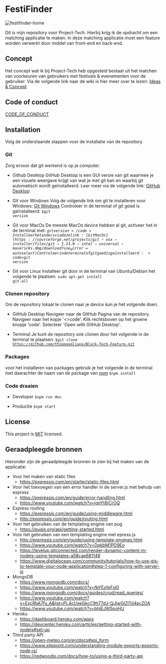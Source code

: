 # FestiFinder
![festifinder-home](https://user-images.githubusercontent.com/94388546/176566208-7f6c7ce9-64fb-4617-9a7a-b2fe6c68b870.jpg)

Dit is mijn repository voor Project-Tech. Hierbij krijg ik de opdracht om een matching applicatie te maken. In deze matching applicatie moet een feature worden verwerkt door middel van front-end en back-end. 

## Concept
Het concept wat ik bij Project-Tech heb opgesteld bestaat uit het matchen van voorkeuren van gebruikers met festivals & evenementen voor de gebruiker. Via de volgende link naar de wiki is hier meer over te lezen: [Ideas & Concept](https://github.com/thimogagliano/Block-Tech-Feature/wiki/Ideas-&-Concept)

## Code of conduct
[CODE_OF_CONDUCT](https://github.com/thimogagliano/Block-Tech-Feature/blob/main/CODE_OF_CONDUCT.md)

## Installation
Volg de onderstaande stappen voor de installatie van de repository

### Git
Zorg ervoor dat git werkend is op je computer.

* Github Desktop
GitHub Desktop is een GUI versie van git waarmee je een visuele weergave krijgt van wat je met git kan en waarbij git automatisch wordt geïnstalleerd. Leer meer via de volgende link: [GitHub Desktop](https://desktop.github.com/)

* Git voor Windows
Volg de volgende link om git te installeren voor Windows: [Git Windows](https://gitforwindows.org/)
Controleer in de terminal of git goed is geïnstalleerd:
<code>$git version</code>

* Git voor MacOs
De meeste MacOs device hebben al git, activeer het in de terminal met:
<code>$git version</code>
Installeer het anders via deze link: [Git MacOs](https://sourceforge.net/projects/git-osx-installer/files/git-2.23.0-intel-universal-mavericks.dmg/download?use_mirror=autoselect)
Controleer in de terminal of git goed is geïnstalleerd:
<code>$git version</code>

* Git voor Linux
Installeer git door in de terminal van Ubuntu/Debian het volgende te plaatsen:
<code>sudo apt-get install git-all</code>

### Clonen repository
Om de repository lokaal te clonen naar je device kun je het volgende doen.

* GitHub Desktop
Navigeer naar de GitHub Pagina van de repository. Navigeer naar het kopje '<>code'. Klik rechtsboven op het groene knopje 'code'. Selecteer 'Open with GitHub Desktop'.

* Terminal
Je kunt de repository ook clonen door het volgende in de terminal te plaatsen:
<code>$git clone https://github.com/thimogagliano/Block-Tech-Feature.git</code>

### Packages
voor het installeren van packages gebruik je het volgende in de terminal met daarachter de naam van de package van [npm](https://www.npmjs.com/)
<code>$npm install</code>

### Code draaien
* Developer
<code>$npm run dev</code>

* Productie
<code>$npm start</code>

## License
This project is [MIT](https://github.com/thimogagliano/Block-Tech-Feature/blob/main/LICENSE.md) licensed.


## Geraadpleegde bronnen
Hieronder zijn de geraadpleegde bronnen te zien bij het maken van de applicatie:
* Voor het maken van static files
  * https://expressjs.com/en/starter/static-files.html
* Voor het toevoegen van een error handler in de server.js met behulp van express
  * https://expressjs.com/en/guide/error-handling.html
  * https://www.youtube.com/watch?v=jqnYt6jCrOQ
* Express routing
  * https://expressjs.com/en/guide/using-middleware.html
  * http://expressjs.com/en/guide/routing.html
* Voor het gebruiken van de templating engine van pug
  * https://pugjs.org/api/getting-started.html
* Voor het gebruiken van een templating engine met epress.js
  * http://expressjs.com/en/guide/using-template-engines.html
  * https://www.youtube.com/watch?v=DpkbM1PD9Eo
  * https://levelup.gitconnected.com/render-dynamic-content-in-nodejs-using-templates-a58cae681148
  * https://www.digitalocean.com/community/tutorials/how-to-use-ejs-to-template-your-node-application#step-1-configuring-with-server-js
* MongoDB
  * https://www.mongodb.com/docs/
  * https://www.youtube.com/watch?v=fbYExfeFsI0
  * https://www.mongodb.com/docs/guides/crud/read_queries/
  * https://www.youtube.com/watch?v=ExcRbA7fy_A&list=PL4cUxeGkcC9h77dJ-QJlwGlZlTd4ecZOA
  * https://www.youtube.com/watch?v=bhiEJW5poHU
* Heroku
  * https://dashboard.heroku.com/apps
  * https://devcenter.heroku.com/articles/getting-started-with-nodejs#set-up
* Third party API
  * https://open-meteo.com/en/docs#api_form
  * https://www.sitepoint.com/understanding-module-exports-exports-node-js/
  * https://redwoodjs.com/docs/how-to/using-a-third-party-api
